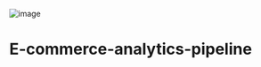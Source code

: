 ![image](https://github.com/user-attachments/assets/d955daae-6564-4ac3-9f0f-c34746a2e017)
# E-commerce-analytics-pipeline 
